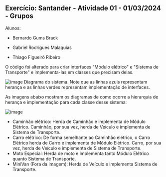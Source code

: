 ## Exercício: Santander - Atividade 01 - 01/03/2024 - Grupos

Alunos:

* Bernardo Gums Brack

* Gabriel Rodrigues Malaquias

* Thiago Figueiró Ribeiro

O código foi alterado para criar interfaces "Módulo elétrico" e "Sistema de Transporte" e implementa-las em classes que precisam delas.

![image](https://github.com/ThiagoFigueiroRibeiro/POOCarrosSantander/assets/8943388/0787154e-6bdb-4c3a-b2ef-3040fe345300)
Diagrama do sistema. Note que as linhas azuis representam herança e as linhas verdes representam implementação de interfaces.

As imagens abaixo mostram os diagramas de como ocorre a hierarquia de herança e implementação para cada classe desse sistema:

![image](https://github.com/ThiagoFigueiroRibeiro/POOCarrosSantander/assets/8943388/c56fd735-dc87-4d19-a6b1-cebeb18692ff)


* Caminhão elétrico: Herda de Caminhão e implementa de Módulo Elétrico. Caminhão, por sua vez, herda de Veículo e implementa de Sistema de Transporte.
* Carro elétrico: De forma semelhante ao Caminhão elétrico, o Carro Elétrico herda de Carro e implementa de Módulo Elétrico. Carro, por sua vez, herda de Veículo e implementa de Sistema de Transporte.
* Moto Especial: Herda de moto e implementa tanto Módulo Elétrico quanto Sistema de Transporte.
* MiniVan (Fora da imagem): Herda de Veículo e implementa Sistema de Transporte.

